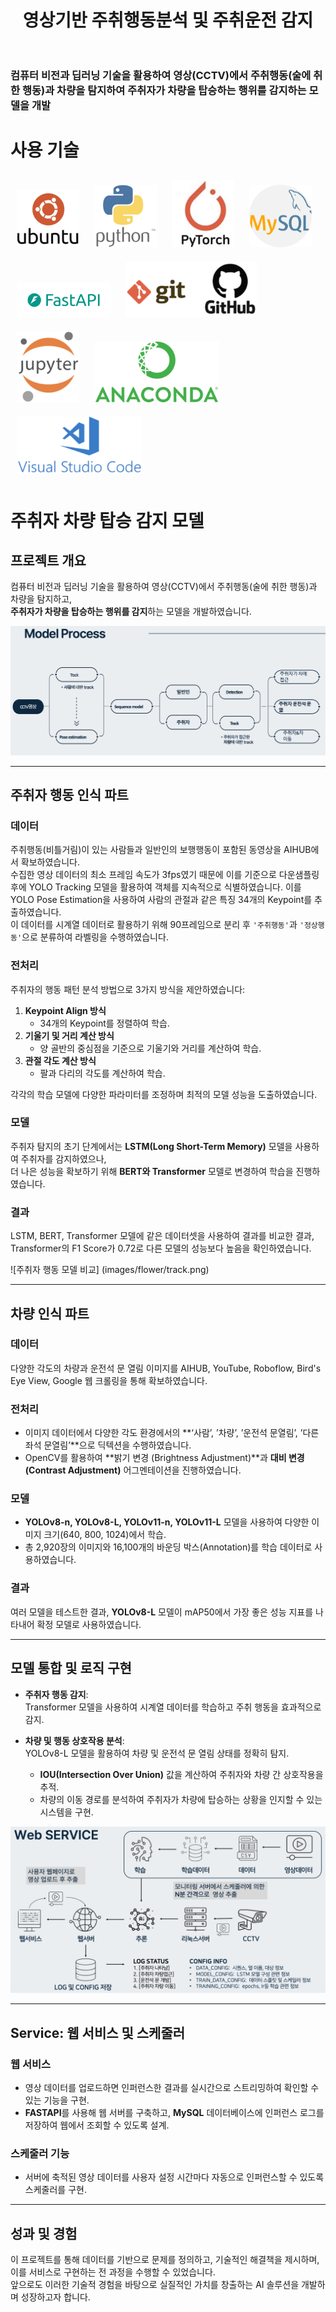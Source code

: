 <h1 align="center"> 
영상기반 주취행동분석 및 주취운전 감지<br/>
<br> 

### 컴퓨터 비전과 딥러닝 기술을 활용하여 영상(CCTV)에서 주취행동(술에 취한 행동)과 차량을 탐지하여 주취자가 차량을 탑승하는 행위를  감지하는 모델을 개발 
  
# 사용 기술

<div align="left">
<img src="images/icon/ubuntu1.png" alt="Ubuntu" width="100px" style="margin: 10px;">
<img src="images/icon/python1.png" alt="Python" width="100px" style="margin: 10px;">
<img src="images/icon/pytorch2.png" alt="PyTorch" width="100px" style="margin: 10px;">
<img src="images/icon/mysql.png" alt="MySQL" width="100px" style="margin: 10px;">
<img src="images/icon/fastapi.png" alt="FastAPI" width="150px" style="margin: 10px;">
<img src="images/icon/github.png" alt="GitHub" width="210px" style="margin: 10px;">
</div>
<div align="left">

<img src="images/icon/jupyter.png" alt="Jupyter" width="100px" style="margin: 10px;">
<img src="images/icon/anaconda.png" alt="Anaconda" width="200px" style="margin: 10px;">
<img src="images/icon/vscode.png" alt="VS Code" width="200px" style="margin: 10px;">
</div>


# **주취자 차량 탑승 감지 모델**

## **프로젝트 개요**  
컴퓨터 비전과 딥러닝 기술을 활용하여 영상(CCTV)에서 주취행동(술에 취한 행동)과 차량을 탐지하고,  
**주취자가 차량을 탑승하는 행위를 감지**하는 모델을 개발하였습니다.  

![주취자 차량 탑승 ](images/flower/model.png)

---

## **주취자 행동 인식 파트**

### **데이터**  
주취행동(비틀거림)이 있는 사람들과 일반인의 보행행동이 포함된 동영상을 AIHUB에서 확보하였습니다.  
수집한 영상 데이터의 최소 프레임 속도가 3fps였기 때문에 이를 기준으로 다운샘플링 후에 YOLO Tracking 모델을 활용하여 객체를 지속적으로 식별하였습니다. 이를 YOLO Pose Estimation을 사용하여 사람의 관절과 같은 특징 34개의 Keypoint를 추출하였습니다.  
이 데이터를 시계열 데이터로 활용하기 위해 90프레임으로 분리 후 `'주취행동'`과 `'정상행동'`으로 분류하여 라벨링을 수행하였습니다.

### **전처리**
주취자의 행동 패턴 분석 방법으로 3가지 방식을 제안하였습니다:  
1. **Keypoint Align 방식**  
   - 34개의 Keypoint를 정렬하여 학습.  
2. **기울기 및 거리 계산 방식**  
   - 양 골반의 중심점을 기준으로 기울기와 거리를 계산하여 학습.  
3. **관절 각도 계산 방식**  
   - 팔과 다리의 각도를 계산하여 학습.  

각각의 학습 모델에 다양한 파라미터를 조정하며 최적의 모델 성능을 도출하였습니다.

### **모델**
주취자 탐지의 초기 단계에서는 **LSTM(Long Short-Term Memory)** 모델을 사용하여 주취자를 감지하였으나,  
더 나은 성능을 확보하기 위해 **BERT와 Transformer** 모델로 변경하여 학습을 진행하였습니다.

### **결과**  
LSTM, BERT, Transformer 모델에 같은 데이터셋을 사용하여 결과를 비교한 결과,  
Transformer의 F1 Score가 0.72로 다른 모델의 성능보다 높음을 확인하였습니다.

![주취자 행동 모델 비교]
(images/flower/track.png)

---

## **차량 인식 파트**

### **데이터**
다양한 각도의 차량과 운전석 문 열림 이미지를 AIHUB, YouTube, Roboflow, Bird's Eye View, Google 웹 크롤링을 통해 확보하였습니다.

### **전처리**
- 이미지 데이터에서 다양한 각도 환경에서의 **‘사람’, ’차량’, ’운전석 문열림’, ’다른 좌석 문열림’**으로 딕텍션을 수행하였습니다.  
- OpenCV를 활용하여 **밝기 변경 (Brightness Adjustment)**과 **대비 변경 (Contrast Adjustment)** 어그멘테이션을 진행하였습니다.

### **모델**
- **YOLOv8-n, YOLOv8-L, YOLOv11-n, YOLOv11-L** 모델을 사용하여 다양한 이미지 크기(640, 800, 1024)에서 학습.  
- 총 2,920장의 이미지와 16,100개의 바운딩 박스(Annotation)를 학습 데이터로 사용하였습니다.  

### **결과**
여러 모델을 테스트한 결과, **YOLOv8-L** 모델이 mAP50에서 가장 좋은 성능 지표를 나타내어 확정 모델로 사용하였습니다.

---

## **모델 통합 및 로직 구현**

- **주취자 행동 감지**:  
  Transformer 모델을 사용하여 시계열 데이터를 학습하고 주취 행동을 효과적으로 감지.  

- **차량 및 행동 상호작용 분석**:  
  YOLOv8-L 모델을 활용하여 차량 및 운전석 문 열림 상태를 정확히 탐지.  
  - **IOU(Intersection Over Union)** 값을 계산하여 주취자와 차량 간 상호작용을 추적.  
  - 차량의 이동 경로를 분석하여 주취자가 차량에 탑승하는 상황을 인지할 수 있는 시스템을 구현.

![프로세스 다이어그램](images/flower/web.png)

---

## **Service: 웹 서비스 및 스케줄러**

### **웹 서비스**  
- 영상 데이터를 업로드하면 인퍼런스한 결과를 실시간으로 스트리밍하여 확인할 수 있는 기능을 구현.  
- **FASTAPI**를 사용해 웹 서버를 구축하고, **MySQL** 데이터베이스에 인퍼런스 로그를 저장하여 웹에서 조회할 수 있도록 설계.

### **스케줄러 기능**  
- 서버에 축적된 영상 데이터를 사용자 설정 시간마다 자동으로 인퍼런스할 수 있도록 스케줄러를 구현.  

---

## **성과 및 경험**  
이 프로젝트를 통해 데이터를 기반으로 문제를 정의하고, 기술적인 해결책을 제시하며, 이를 서비스로 구현하는 전 과정을 수행할 수 있었습니다.  
앞으로도 이러한 기술적 경험을 바탕으로 실질적인 가치를 창출하는 AI 솔루션을 개발하며 성장하고자 합니다.

